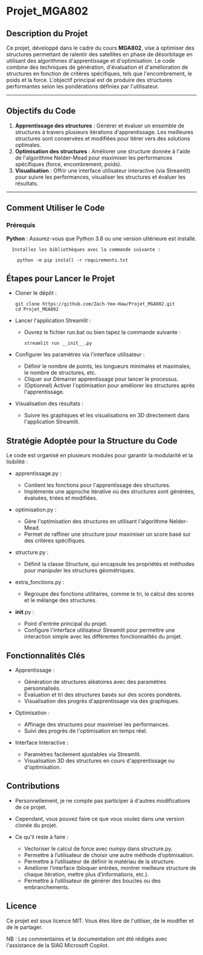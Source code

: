 # Projet_MGA802
## Description du Projet
Ce projet, développé dans le cadre du cours **MGA802**, vise à optimiser des structures permettant de ralentir des satellites en phase de désorbitage en utilisant des algorithmes d'apprentissage et d'optimisation. 
Le code combine des techniques de génération, d'évaluation et d'amélioration de structures en fonction de critères spécifiques, tels que l'encombrement, le poids et la force. 
L'objectif principal est de produire des structures performantes selon les pondérations définies par l'utilisateur.

---

## Objectifs du Code
1. **Apprentissage des structures** : Générer et évaluer un ensemble de structures à travers plusieurs itérations d'apprentissage. Les meilleures structures sont conservées et modifiées pour itérer vers des solutions optimales.
2. **Optimisation des structures** : Améliorer une structure donnée à l'aide de l'algorithme Nelder-Mead pour maximiser les performances spécifiques (force, encombrement, poids).
3. **Visualisation** : Offrir une interface utilisateur interactive (via Streamlit) pour suivre les performances, visualiser les structures et évaluer les résultats.

---

## Comment Utiliser le Code
### Prérequis
**Python** : Assurez-vous que Python 3.8 ou une version ultérieure est installé.

      Installez les bibliothèques avec la commande suivante :

        python -m pip install -r requirements.txt

## Étapes pour Lancer le Projet
- Cloner le dépôt :

      git clone https://github.com/Zach-Yee-Haw/Projet_MGA802.git
      cd Projet_MGA802

- Lancer l'application Streamlit :

  - Ouvrez le fichier run.bat ou bien tapez la commande suivante :

        streamlit run __init__.py
  
- Configurer les paramètres via l'interface utilisateur :

  - Définir le nombre de points, les longueurs minimales et maximales, le nombre de structures, etc.
  - Cliquer sur Démarrer apprentissage pour lancer le processus.
  - (Optionnel) Activer l'optimisation pour améliorer les structures après l'apprentissage.

- Visualisation des résultats :

  - Suivre les graphiques et les visualisations en 3D directement dans l'application Streamlit.
    
## Stratégie Adoptée pour la Structure du Code
Le code est organisé en plusieurs modules pour garantir la modularité et la lisibilité :

- apprentissage.py :

  - Contient les fonctions pour l'apprentissage des structures.
  - Implémente une approche itérative où des structures sont générées, évaluées, triées et modifiées.
    
- optimisation.py :

  - Gère l'optimisation des structures en utilisant l'algorithme Nelder-Mead.
  - Permet de raffiner une structure pour maximiser un score basé sur des critères spécifiques.

- structure.py :

  - Définit la classe Structure, qui encapsule les propriétés et méthodes pour manipuler les structures géométriques.

- extra_fonctions.py :

  - Regroupe des fonctions utilitaires, comme le tri, le calcul des scores et le mélange des structures.

- __init__.py :

  - Point d'entrée principal du projet.
  - Configure l'interface utilisateur Streamlit pour permettre une interaction simple avec les différentes fonctionnalités du projet.
    
## Fonctionnalités Clés
- Apprentissage :

  - Génération de structures aléatoires avec des paramètres personnalisés.
  - Évaluation et tri des structures basés sur des scores pondérés.
  - Visualisation des progrès d'apprentissage via des graphiques.

- Optimisation :

  - Affinage des structures pour maximiser les performances.
  - Suivi des progrès de l'optimisation en temps réel.

- Interface Interactive :

  - Paramètres facilement ajustables via Streamlit.
  - Visualisation 3D des structures en cours d'apprentissage ou d'optimisation.

## Contributions
- Personnellement, je ne compte pas participer à d'autres modifications de ce projet.
- Cependant, vous pouvez faire ce que vous voulez dans une version clonée du projet.
- Ce qu'il reste à faire :

  - Vectoriser le calcul de force avec numpy dans structure.py.
  - Permettre à l’utilisateur de choisir une autre méthode d’optimisation.
  - Permettre à l’utilisateur de définir le matériau de la structure.
  - Améliorer l’interface (bloquer entrées, montrer meilleure structure de chaque itération, mettre plus d’informations, etc.).
  - Permettre à l’utilisateur de générer des boucles ou des embranchements.

## Licence
Ce projet est sous licence MIT. Vous êtes libre de l'utiliser, de le modifier et de le partager.

NB : Les commentaires et la documentation ont été rédigés avec l'assistance de la SIAG Microsoft Copilot.